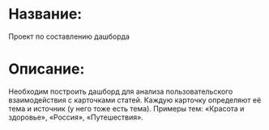 # Название:
Проект по составлению дашборда
# Описание:
Необходим построить дашборд для анализа пользовательского взаимодействия с карточками статей.
Каждую карточку определяют её тема и источник (у него тоже есть тема). Примеры тем: «Красота и здоровье», «Россия», «Путешествия».